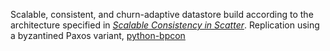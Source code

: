 
Scalable, consistent, and churn-adaptive datastore build according to the architecture specified in [*Scalable Consistency in Scatter*](http://homes.cs.washington.edu/~arvind/papers/scatter.pdf). Replication using a byzantined Paxos variant, [python-bpcon](https://github.com/hatmer/python-bpcon) 

